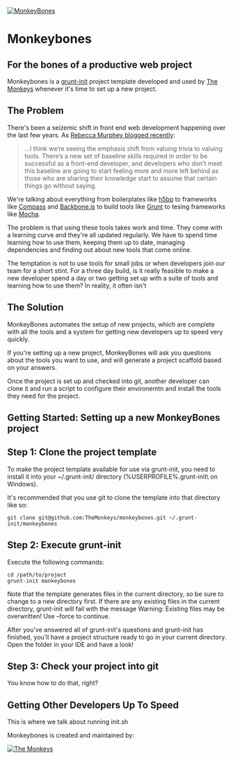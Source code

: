 [![MonkeyBones](http://monkeybones.io/img/logo_mb_small.png)][10]

Monkeybones
===========
## For the bones of a productive web project

Monkeybones is a [grunt-init][1] project template developed and used by
[The Monkeys][2] whenever it's time to set up a new project.

The Problem
-----------

There's been a seizemic shift in front end web development happening over the last few years. As [Rebecca Murphey blogged recently][9]:

  >...I think we’re seeing the emphasis shift from valuing trivia to valuing tools. There’s a new set of baseline skills required in order to be successful as a front-end developer, and developers who don’t meet this baseline are going to start feeling more and more left behind as those who are sharing their knowledge start to assume that certain things go without saying.

We're talking about everything from boilerplates like [h5bp][3] to frameworks like [Compass][5] and [Backbone.js][11] to build tools like [Grunt][6] to tesing frameworks like [Mocha][12].

The problem is that using these tools takes work and time. They come with a learning curve and they're all updated regularly. We have to spend time learning how to use them, keeping them up to date, managing dependencies and finding out about new tools that come online.

The temptation is not to use tools for small jobs or when developers join our team for a short stint. For a three day build, is it really feasible to make a new developer spend a day or two getting set up with a suite of tools and learning how to use them? In reality, it often isn't

The Solution
------------

MonkeyBones automates the setup of new projects, which are complete with all the tools and a system for getting new developers up to speed very quickly.

If you're setting up a new project, MonkeyBones will ask you questions about the tools you want to use, and will generate a project scaffold based on your answers.

Once the project is set up and checked into git, another developer can clone it and run a script to configure their environemtn and install the tools they need for the project.


Getting Started: Setting up a new MonkeyBones project
------------------------------------------------------

## Step 1: Clone the project template

To make the project template available for use via grunt-init, you need to install it into your ~/.grunt-init/ directory (%USERPROFILE%\.grunt-init\ on Windows).

It's recommended that you use git to clone the template into that directory like so:

  ```
  git clone git@github.com:TheMonkeys/monkeybones.git ~/.grunt-init/monkeybones
  ```

## Step 2: Execute grunt-init

Execute the following commands:

  ```
  cd /path/to/project
  grunt-init monkeybones
  ```

Note that the template generates files in the current directory, so be sure to change to a new directory first. If there are any existing files in the current directory, grunt-init will fail with the message Warning: Existing files may be overwritten! Use –force to continue.

After you've answered all of grunt-init's questions and grunt-init has finished, you'll have a project structure ready to go in your current directory. Open the folder in your IDE and have a look!

## Step 3: Check your project into git

You know how to do that, right?


Getting Other Developers Up To Speed
------------------------------------

This is where we talk about running init.sh



[1]: https://github.com/gruntjs/grunt-init
[2]: http://www.themonkeys.com.au/
[3]: http://html5boilerplate.com/
[4]: http://modernizr.com/
[5]: http://compass-style.org/
[6]: http://gruntjs.com/
[7]: http://four.laravel.com/
[8]: http://qunitjs.com/
[9]: http://rmurphey.com/blog/2012/04/12/a-baseline-for-front-end-developers/
[10]: http://monkeybones.io/
[11]: http://backbonejs.org/
[12]: http://visionmedia.github.io/mocha/



Monkeybones is created and maintained by:

[![The Monkeys](http://www.themonkeys.com.au/img/monkey_logo.png)](http://www.themonkeys.com.au/)
